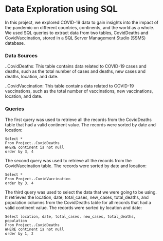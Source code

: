 # Data Exploration using SQL

In this project, we explored COVID-19 data to gain insights into the impact of the pandemic on different countries, continents, and the world as a whole. We used SQL queries to extract data from two tables, CovidDeaths and CovidVaccination, stored in a SQL Server Management Studio (SSMS) database.

### Data Sources
..CovidDeaths: This table contains data related to COVID-19 cases and deaths, such as the total number of cases and deaths, new cases and deaths, location, and date.

..CovidVaccination: This table contains data related to COVID-19 vaccinations, such as the total number of vaccinations, new vaccinations, location, and date.

### Queries

The first query was used to retrieve all the records from the CovidDeaths table that had a valid continent value. The records were sorted by date and location:

```
Select *
From Project..CovidDeaths
WHERE continent is not null
order by 3, 4

```

The second query was used to retrieve all the records from the CovidVaccination table. The records were sorted by date and location:

```
Select *
From Project..CovidVaccination
order by 3, 4

```

The third query was used to select the data that we were going to be using. It retrieves the location, date, total_cases, new_cases, total_deaths, and population columns from the CovidDeaths table for all records that had a valid continent value. The records were sorted by location and date:

```
Select location, date, total_cases, new_cases, total_deaths, population
From Project..CovidDeaths
WHERE continent is not null
order by 1, 2

```


